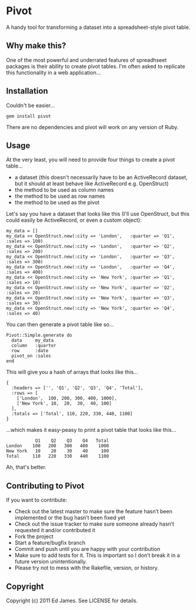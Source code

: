 Pivot
=====

A handy tool for transforming a dataset into a spreadsheet-style pivot table.

Why make this?
--------------

One of the most powerful and underrated features of spreadhseet packages is their ability to create pivot tables. I'm often asked
to replicate this functionality in a web application...

Installation
------------

Couldn't be easier...

    gem install pivot

There are no dependencies and pivot will work on any version of Ruby.

Usage
-----

At the very least, you will need to provide four things to create a pivot table...

* a dataset (this doesn't necessarily have to be an ActiveRecord dataset, but it should at least behave like ActiveRecord e.g. OpenStruct)
* the method to be used as column names
* the method to be used as row names
* the method to be used as the pivot

Let's say you have a dataset that looks like this (I'll use OpenStruct, but this could easily be ActiveRecord, or even a custom object):

    my_data = []
    my_data << OpenStruct.new(:city => 'London',   :quarter => 'Q1', :sales => 100)
    my_data << OpenStruct.new(:city => 'London',   :quarter => 'Q2', :sales => 200)
    my_data << OpenStruct.new(:city => 'London',   :quarter => 'Q3', :sales => 300)
    my_data << OpenStruct.new(:city => 'London',   :quarter => 'Q4', :sales => 400)
    my_data << OpenStruct.new(:city => 'New York', :quarter => 'Q1', :sales => 10)
    my_data << OpenStruct.new(:city => 'New York', :quarter => 'Q2', :sales => 20)
    my_data << OpenStruct.new(:city => 'New York', :quarter => 'Q3', :sales => 30)
    my_data << OpenStruct.new(:city => 'New York', :quarter => 'Q4', :sales => 40)

You can then generate a pivot table like so...

    Pivot::Simple.generate do
      data     my_data
      column   :quarter
      row      :date
      pivot_on :sales
    end

This will give you a hash of arrays that looks like this...

    {
      :headers => ['', 'Q1', 'Q2', 'Q3', 'Q4', 'Total'],
      :rows => [
        ['London',  100, 200, 300, 400, 1000],
        ['New York', 10,  20,  30,  40, 100]
      ],
      :totals => ['Total', 110, 220, 330, 440, 1100]
    }

...which makes it easy-peasy to print a pivot table that looks like this...

               Q1    Q2    Q3    Q4   Total
    London    100   200   300   400    1000
    New York   10    20    30    40     100
    Total     110   220   330   440    1100

Ah, that's better.

Contributing to Pivot
---------------------

If you want to contribute:

* Check out the latest master to make sure the feature hasn’t been implemented or the bug hasn’t been fixed yet
* Check out the issue tracker to make sure someone already hasn’t requested it and/or contributed it
* Fork the project
* Start a feature/bugfix branch
* Commit and push until you are happy with your contribution
* Make sure to add tests for it. This is important so I don’t break it in a future version unintentionally.
* Please try not to mess with the Rakefile, version, or history.

Copyright
---------

Copyright (c) 2011 Ed James. See LICENSE for details.